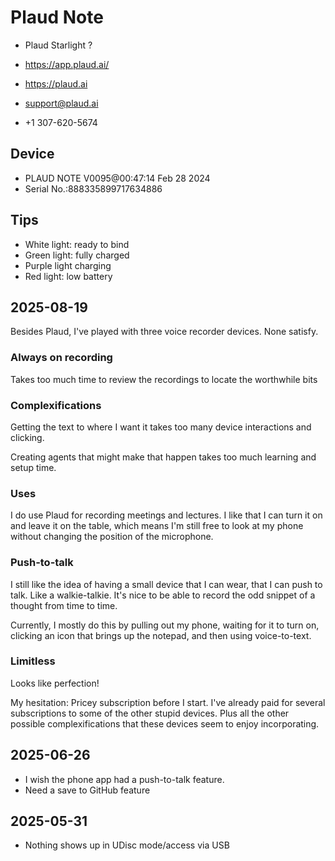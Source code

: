 # Plaud Note

* Plaud Starlight ?


* https://app.plaud.ai/
* https://plaud.ai
* support@plaud.ai
* +1 307-620-5674

## Device

* PLAUD NOTE V0095@00:47:14 Feb 28 2024
* Serial No.:888335899717634886

## Tips

* White light: ready to bind
* Green light: fully charged
* Purple light charging
* Red light: low battery

## 2025-08-19

Besides Plaud, I've played with three voice recorder devices. None satisfy.

### Always on recording

Takes too much time to review the recordings to locate the worthwhile bits

### Complexifications

Getting the text to where I want it takes too many device interactions and clicking.

Creating agents that might make that happen takes too much learning and setup time.

### Uses

I do use Plaud for recording meetings and lectures. I like that I can turn it on and leave it on the table, which means I'm still free to look at my phone without changing the position of the microphone.

### Push-to-talk

I still like the idea of having a small device that I can wear, that I can push to talk. Like a walkie-talkie. It's nice to be able to record the odd snippet of a thought from time to time.

Currently, I mostly do this by pulling out my phone, waiting for it to turn on, clicking an icon that brings up the notepad, and then using voice-to-text.

### Limitless

Looks like perfection!

My hesitation: Pricey subscription before I start. I've already paid for several subscriptions to some of the other stupid devices. Plus all the other possible complexifications that these devices seem to enjoy incorporating.



## 2025-06-26

* I wish the phone app had a push-to-talk feature.
* Need a save to GitHub feature

## 2025-05-31

* Nothing shows up in UDisc mode/access via USB
